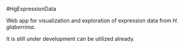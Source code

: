 #HgExpressionData

Web app for visualization and exploration of expression data from _H. glaberrima_.

It is still under development can be utilized already.
